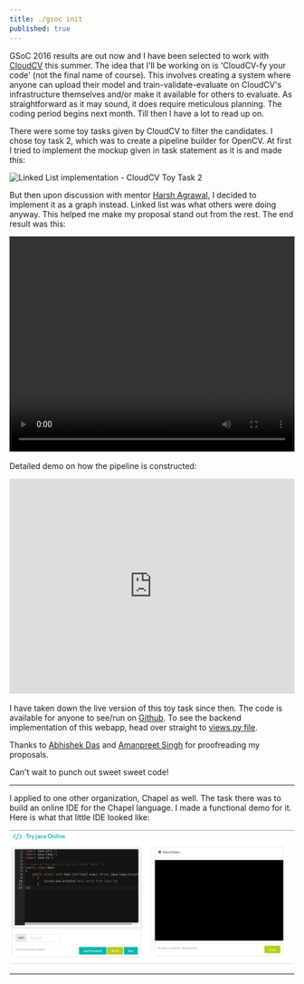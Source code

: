 ```yaml
---
title: ./gsoc init
published: true
---
```


GSoC 2016 results are out now and I have been selected to work with [CloudCV](https://cloudcv.org/) this summer. The idea that I'll be working on is 'CloudCV-fy your code' (not the final name of course). This involves creating a system where anyone can upload their model and train-validate-evaluate on CloudCV's infrastructure themselves and/or make it available for others to evaluate. As straightforward as it may sound, it does require meticulous planning. The coding period begins next month. Till then I have a lot to read up on.

There were some toy tasks given by CloudCV to filter the candidates. I chose toy task 2, which was to create a pipeline builder for OpenCV. At first I tried to implement the mockup given in task statement as it is and made this:

![Linked List implementation - CloudCV Toy Task 2](https://i.imgur.com/Ll0TORp.png)

But then upon discussion with mentor [Harsh Agrawal](https://github.com/dexter1691), I decided to implement it as a graph instead. Linked list was what others were doing anyway. This helped me make my proposal stand out from the rest. The end result was this:

<video width="100%" height="380px" autoplay loop>
  <source src="https://zippy.gfycat.com/MealyEnchantingBedlingtonterrier.webm" type="video/webm">
  Your browser does not support HTML5 video.
</video>

Detailed demo on how the pipeline is constructed:

<iframe width="100%" height="380px" src="https://www.youtube.com/embed/Y30LX8YrgRY" frameborder="0" allowfullscreen></iframe>
<br>

I have taken down the live version of this toy task since then. The code is available for anyone to see/run on [Github](https://github.com/tocttou/djtest). To see the backend implementation of this webapp, head over straight to [views.py file](https://github.com/tocttou/djtest/blob/master/main/views.py).

Thanks to [Abhishek Das](https://twitter.com/abhshkdz) and [Amanpreet Singh](https://twitter.com/apsdehal) for proofreading my proposals.

Can't wait to punch out sweet sweet code!

___

I applied to one other organization, Chapel as well. The task there was to build an online IDE for the Chapel language. I made a functional demo for it. Here is what that little IDE looked like:

![My Own Web IDE](/images/posts/try_java.png)

___
